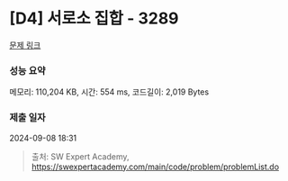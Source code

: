 # [D4] 서로소 집합 - 3289 

[문제 링크](https://swexpertacademy.com/main/code/problem/problemDetail.do?contestProbId=AWBJKA6qr2oDFAWr) 

### 성능 요약

메모리: 110,204 KB, 시간: 554 ms, 코드길이: 2,019 Bytes

### 제출 일자

2024-09-08 18:31



> 출처: SW Expert Academy, https://swexpertacademy.com/main/code/problem/problemList.do